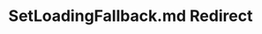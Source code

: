 ---
title: SetLoadingFallback.md Redirect
redirect_to: /Pages/StereoKit/Tex/SetLoadingFallback.html
---